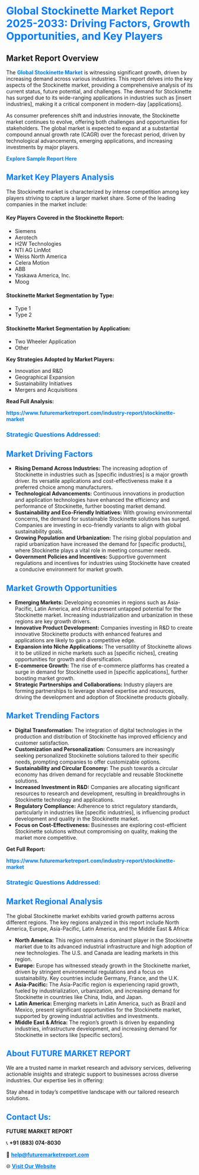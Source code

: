 <h1 style="color: #007BFF;">Global Stockinette Market Report 2025-2033: Driving Factors, Growth Opportunities, and Key Players</h1>

<section id="overview">
<h2>Market Report Overview</h2>
<p>The <a href="https://www.futuremarketreport.com/industry-report/stockinette-market" style="color: #007BFF; text-decoration: none;"><strong>Global Stockinette Market</strong></a> is witnessing significant growth, driven by increasing demand across various industries. This report delves into the key aspects of the Stockinette market, providing a comprehensive analysis of its current status, future potential, and challenges. The demand for Stockinette has surged due to its wide-ranging applications in industries such as [insert industries], making it a critical component in modern-day [applications].</p>
<p>As consumer preferences shift and industries innovate, the Stockinette market continues to evolve, offering both challenges and opportunities for stakeholders. The global market is expected to expand at a substantial compound annual growth rate (CAGR) over the forecast period, driven by technological advancements, emerging applications, and increasing investments by major players.</p>
</section>

<section id="overview">
<p><a href="https://www.futuremarketreport.com/request-sample/reportId=35120" style="color: #007BFF; text-decoration: none;"><strong>Explore Sample Report Here</strong></a></p>
</section>

<section id="key-players">
<h2 style="color: #007BFF;">Market Key Players Analysis</h2>
<p>The Stockinette market is characterized by intense competition among key players striving to capture a larger market share. Some of the leading companies in the market include:</p>
<h4>Key Players Covered in the Stockinette Report:</h4>
<ul><li>Siemens</li><li>Aerotech</li><li>H2W Technologies</li><li>NTI AG LinMot</li><li>Weiss North America</li><li>Celera Motion</li><li>ABB</li><li>Yaskawa America, Inc.</li><li>Moog</li></ul>
<h4>Stockinette Market Segmentation by Type:</h4>
<ul><li>Type 1</li><li>Type 2</li></ul>

<h4>Stockinette Market Segmentation by Application:</h4>
<ul><li>Two Wheeler Application</li><li>Other</li></ul>
<p><strong>Key Strategies Adopted by Market Players:</strong></p>
<ul>
<li>Innovation and R&D</li>
<li>Geographical Expansion</li>
<li>Sustainability Initiatives</li>
<li>Mergers and Acquisitions</li>
</ul>
</section>

<section>
<p><strong>Read Full Analysis: </strong></p><a href="https://www.futuremarketreport.com/industry-report/stockinette-market" style="color: #007BFF; text-decoration: none;"><strong>https://www.futuremarketreport.com/industry-report/stockinette-market</strong></a>
<h3 style="color: #007BFF;">Strategic Questions Addressed:</h3>
</section>

<section id="driving-factors">
<h2 style="color: #007BFF;">Market Driving Factors</h2>
<ul>
<li><strong>Rising Demand Across Industries:</strong> The increasing adoption of Stockinette in industries such as [specific industries] is a major growth driver. Its versatile applications and cost-effectiveness make it a preferred choice among manufacturers.</li>
<li><strong>Technological Advancements:</strong> Continuous innovations in production and application technologies have enhanced the efficiency and performance of Stockinette, further boosting market demand.</li>
<li><strong>Sustainability and Eco-Friendly Initiatives:</strong> With growing environmental concerns, the demand for sustainable Stockinette solutions has surged. Companies are investing in eco-friendly variants to align with global sustainability goals.</li>
<li><strong>Growing Population and Urbanization:</strong> The rising global population and rapid urbanization have increased the demand for [specific products], where Stockinette plays a vital role in meeting consumer needs.</li>
<li><strong>Government Policies and Incentives:</strong> Supportive government regulations and incentives for industries using Stockinette have created a conducive environment for market growth.</li>
</ul>
</section>

<section id="growth-opportunities">
<h2 style="color: #007BFF;">Market Growth Opportunities</h2>
<ul>
<li><strong>Emerging Markets:</strong> Developing economies in regions such as Asia-Pacific, Latin America, and Africa present untapped potential for the Stockinette market. Increasing industrialization and urbanization in these regions are key growth drivers.</li>
<li><strong>Innovative Product Development:</strong> Companies investing in R&D to create innovative Stockinette products with enhanced features and applications are likely to gain a competitive edge.</li>
<li><strong>Expansion into Niche Applications:</strong> The versatility of Stockinette allows it to be utilized in niche markets such as [specific niches], creating opportunities for growth and diversification.</li>
<li><strong>E-commerce Growth:</strong> The rise of e-commerce platforms has created a surge in demand for Stockinette used in [specific applications], further boosting market growth.</li>
<li><strong>Strategic Partnerships and Collaborations:</strong> Industry players are forming partnerships to leverage shared expertise and resources, driving the development and adoption of Stockinette products globally.</li>
</ul>
</section>

<section id="trending-factors">
<h2 style="color: #007BFF;">Market Trending Factors</h2>
<ul>
<li><strong>Digital Transformation:</strong> The integration of digital technologies in the production and distribution of Stockinette has improved efficiency and customer satisfaction.</li>
<li><strong>Customization and Personalization:</strong> Consumers are increasingly seeking personalized Stockinette solutions tailored to their specific needs, prompting companies to offer customizable options.</li>
<li><strong>Sustainability and Circular Economy:</strong> The push towards a circular economy has driven demand for recyclable and reusable Stockinette solutions.</li>
<li><strong>Increased Investment in R&D:</strong> Companies are allocating significant resources to research and development, resulting in breakthroughs in Stockinette technology and applications.</li>
<li><strong>Regulatory Compliance:</strong> Adherence to strict regulatory standards, particularly in industries like [specific industries], is influencing product development and quality in the Stockinette market.</li>
<li><strong>Focus on Cost-Effectiveness:</strong> Businesses are exploring cost-efficient Stockinette solutions without compromising on quality, making the market more competitive.</li>
</ul>
</section>

<section>
<p><strong>Get Full Report: </strong></p><a href="https://www.futuremarketreport.com/industry-report/stockinette-market" style="color: #007BFF; text-decoration: none;"><strong>https://www.futuremarketreport.com/industry-report/stockinette-market</strong></a>
<h3 style="color: #007BFF;">Strategic Questions Addressed:</h3>
</section>


<section id="regional-analysis">
<h2 style="color: #007BFF;">Market Regional Analysis</h2>
<p>The global Stockinette market exhibits varied growth patterns across different regions. The key regions analyzed in this report include North America, Europe, Asia-Pacific, Latin America, and the Middle East & Africa:</p>
<ul>
<li><strong>North America:</strong> This region remains a dominant player in the Stockinette market due to its advanced industrial infrastructure and high adoption of new technologies. The U.S. and Canada are leading markets in this region.</li>
<li><strong>Europe:</strong> Europe has witnessed steady growth in the Stockinette market, driven by stringent environmental regulations and a focus on sustainability. Key countries include Germany, France, and the U.K.</li>
<li><strong>Asia-Pacific:</strong> The Asia-Pacific region is experiencing rapid growth, fueled by industrialization, urbanization, and increasing demand for Stockinette in countries like China, India, and Japan.</li>
<li><strong>Latin America:</strong> Emerging markets in Latin America, such as Brazil and Mexico, present significant opportunities for the Stockinette market, supported by growing industrial activities and investments.</li>
<li><strong>Middle East & Africa:</strong> The region’s growth is driven by expanding industries, infrastructure development, and increasing demand for Stockinette in sectors like [specific sectors].</li>
</ul>
</section>

<footer>
<h2 style="color: #007BFF;">About FUTURE MARKET REPORT</h2>
<p>We are a trusted name in market research and advisory services, delivering actionable insights and strategic support to businesses across diverse industries. Our expertise lies in offering:</p>

<p>Stay ahead in today’s competitive landscape with our tailored research solutions.</p>

<h2 style="color: #007BFF;">Contact Us:</h2>
<p><strong>FUTURE MARKET REPORT</strong></p>
<p>📞 <strong>+91 (883) 074-8030</strong></p>
<p>📧 <strong><a href="mailto:help@futuremarketreport.com" style="color: #007BFF;">help@futuremarketreport.com</a></strong></p>
<p>🌐 <strong><a href="https://www.futuremarketreport.com/" style="color: #007BFF;">Visit Our Website</a></strong></p>
</footer>